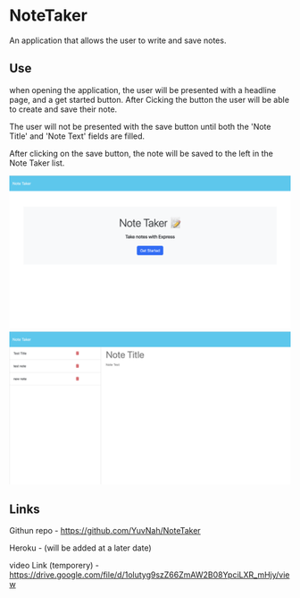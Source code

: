 # NoteTaker

An application that allows the user to write and save notes.

## Use

when opening the application, the user will be presented with a headline page, and a get started button.
After Cicking the button the user will be able to create and save their note.

The user will not be presented with the save button until both the 'Note Title' and 'Note Text' fields are filled.

After clicking on the save button, the note will be saved to the left in the Note Taker list.

![](assets/Screenshot1.png)
![](assets/Screenshot2.png)

## Links

Githun repo - https://github.com/YuvNah/NoteTaker

Heroku - (will be added at a later date)

video Link (temporery) - https://drive.google.com/file/d/1olutyg9szZ66ZmAW2B08YpciLXR_mHjy/view
